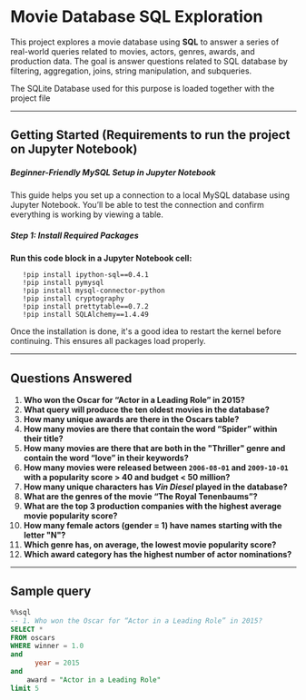 #  Movie Database SQL Exploration

This project explores a movie database using **SQL** to answer a series of real-world queries related to movies, actors, genres, awards, and production data. The goal is answer questions related to SQL database by filtering, aggregation, joins, string manipulation, and subqueries.

The SQLite Database used for this purpose is loaded together with the project file

---

## Getting Started (Requirements to run the project on Jupyter Notebook)

##### Beginner-Friendly MySQL Setup in Jupyter Notebook
This guide helps you set up a connection to a local MySQL database using Jupyter Notebook. You’ll be able to test the connection and confirm everything is working by viewing a table.


#####  Step 1: Install Required Packages

**Run this code block in a Jupyter Notebook cell:**

       !pip install ipython-sql==0.4.1
       !pip install pymysql
       !pip install mysql-connector-python
       !pip install cryptography
       !pip install prettytable==0.7.2
       !pip install SQLAlchemy==1.4.49

 Once the installation is done, it's a good idea to restart the kernel before continuing. This ensures all packages load properly.

---

## Questions Answered

1. **Who won the Oscar for “Actor in a Leading Role” in 2015?**
2. **What query will produce the ten oldest movies in the database?**
3. **How many unique awards are there in the Oscars table?**
4. **How many movies are there that contain the word “Spider” within their title?**
5. **How many movies are there that are both in the "Thriller" genre and contain the word “love” in their keywords?**
6. **How many movies were released between `2006-08-01` and `2009-10-01` with a popularity score > 40 and budget < 50 million?**
7. **How many unique characters has *Vin Diesel* played in the database?**
8. **What are the genres of the movie “The Royal Tenenbaums”?**
9. **What are the top 3 production companies with the highest average movie popularity score?**
10. **How many female actors (gender = 1) have names starting with the letter "N"?**
11. **Which genre has, on average, the lowest movie popularity score?**
12. **Which award category has the highest number of actor nominations?**


---
## Sample query
``` sql
%%sql
-- 1. Who won the Oscar for “Actor in a Leading Role” in 2015?
SELECT * 
FROM oscars
WHERE winner = 1.0
and
      year = 2015   
and 
    award = "Actor in a Leading Role"
limit 5

